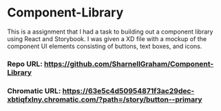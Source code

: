 # Component-Library
 This is a assignment that I had a task to building out a component library using React and Storybook.
I was given a XD file with a mockup  of the component UI elements consisting of buttons, text boxes, and icons.

### Repo URL: https://github.com/SharnellGraham/Component-Library 

###  Chromatic URL: https://63e5c4d50954871f3ac29dec-xbtiqfxlny.chromatic.com/?path=/story/button--primary